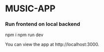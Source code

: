 # MUSIC-APP

### Run frontend on local backend

npm i
npm run dev

You can view the app at http://localhost:3000.
